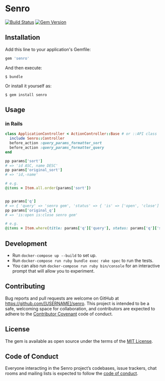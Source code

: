# Senro

[![Build Status](https://travis-ci.org/walkersumida/senro.svg?branch=master)](https://travis-ci.org/walkersumida/senro)
[![Gem Version](https://badge.fury.io/rb/senro.svg)](https://badge.fury.io/rb/senro)

## Installation

Add this line to your application's Gemfile:

```ruby
gem 'senro'
```

And then execute:

    $ bundle

Or install it yourself as:

    $ gem install senro

## Usage
### in Rails

```ruby
class ApplicationController < ActionController::Base # or ::API class
  include Senro::Controller
  before_action :query_params_formatter_sort
  before_action :query_params_formatter_query
end

pp params['sort']
# => 'id ASC, name DESC'
pp params['original_sort']
# => 'id,-name'

# e.g.
@items = Item.all.order(params['sort'])


pp params['q']
# => { 'query' => 'senro gem', 'status' => { 'is' => ['open', 'close'] } }
pp params['original_q']
# => 'is:open is:close senro gem'

# e.g.
@items = Item.where(title: params['q']['query'], status: params['q']['status']['is'])
```

## Development

- Run `docker-compose up --build` to set up.
- Run `docker-compose run ruby bundle exec rake spec` to run the tests.
- You can also run `docker-compose run ruby bin/console` for an interactive prompt that will allow you to experiment.

## Contributing

Bug reports and pull requests are welcome on GitHub at https://github.com/[USERNAME]/senro. This project is intended to be a safe, welcoming space for collaboration, and contributors are expected to adhere to the [Contributor Covenant](http://contributor-covenant.org) code of conduct.

## License

The gem is available as open source under the terms of the [MIT License](https://opensource.org/licenses/MIT).

## Code of Conduct

Everyone interacting in the Senro project’s codebases, issue trackers, chat rooms and mailing lists is expected to follow the [code of conduct](https://github.com/[USERNAME]/senro/blob/master/CODE_OF_CONDUCT.md).

